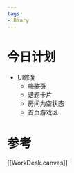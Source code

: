 ```yaml
---
tags:
- Diary
---
```

# 今日计划
- UI修复
	- ~~嗨歌页~~
	- 话题卡片
	- 房间为空状态
	- 首页游戏区

# 参考
[[WorkDesk.canvas]]

